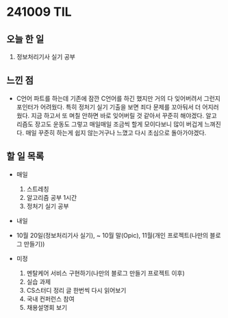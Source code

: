 # 241009 TIL

## 오늘 한 일
1. 정보처리기사 실기 공부

## 느낀 점
  - C언어 파트를 하는데 기존에 잠깐 C언어를 하긴 했지만 거의 다 잊어버려서 그런지 포인터가 어려웠다. 특히 정처기 실기 기출을 보면 죄다 문제를 꼬아둬서 더 어지러웠다. 지금 하고서 또 며칠 안하면 바로 잊어버릴 것 같아서 꾸준히 해야겠다. 알고리즘도 장고도 운동도 그렇고 매일매일 조금씩 할게 모이다보니 많이 버겁게 느껴진다. 매일 꾸준히 하는게 쉽지 않는거구나 느꼈고 다시 초심으로 돌아가야겠다.

## 할 일 목록
  - 매일
    1. 스트레칭
    2. 알고리즘 공부 1시간
    3. 정처기 실기 공부

  - 내일

  - 10월 20일(정보처리기사 실기), ~ 10월 말(Opic), 11월(개인 프로젝트(나만의 블로그 만들기))

  - 미정
    1. 멘탈케어 서비스 구현하기(나만의 블로그 만들기 프로젝트 이후)
    2. 실습 과제
    3. CS스터디 정리 글 한번씩 다시 읽어보기
    4. 국내 컨퍼런스 참여
    5. 채용설명회 보기